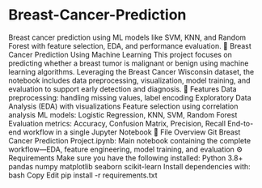 # Breast-Cancer-Prediction
Breast cancer prediction using ML models like SVM, KNN, and Random Forest with feature selection, EDA, and performance evaluation.
🧠 Breast Cancer Prediction Using Machine Learning
This project focuses on predicting whether a breast tumor is malignant or benign using machine learning algorithms. Leveraging the Breast Cancer Wisconsin dataset, the notebook includes data preprocessing, visualization, model training, and evaluation to support early detection and diagnosis.
📌 Features
Data preprocessing: handling missing values, label encoding
Exploratory Data Analysis (EDA) with visualizations
Feature selection using correlation analysis
ML models: Logistic Regression, KNN, SVM, Random Forest
Evaluation metrics: Accuracy, Confusion Matrix, Precision, Recall
End-to-end workflow in a single Jupyter Notebook
🧾 File Overview
Git Breast Cancer Prediction Project.ipynb: Main notebook containing the complete workflow—EDA, feature engineering, model training, and evaluation
⚙️ Requirements
Make sure you have the following installed:
Python 3.8+
pandas
numpy
matplotlib
seaborn
scikit-learn
Install dependencies with:
bash
Copy
Edit
pip install -r requirements.txt
